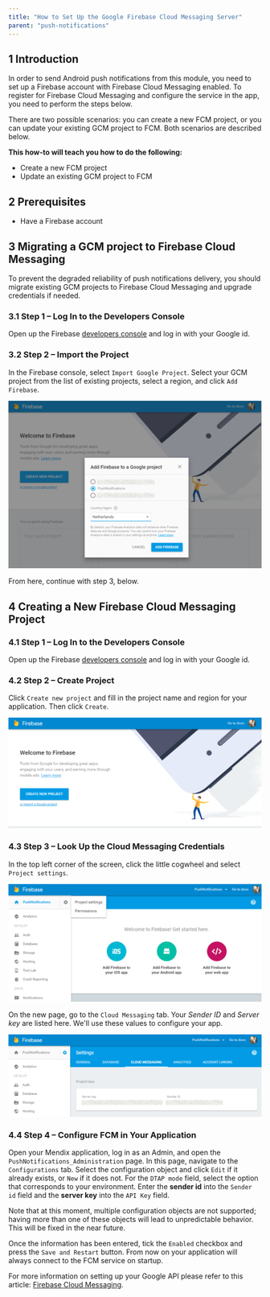 ```yaml
---
title: "How to Set Up the Google Firebase Cloud Messaging Server"
parent: "push-notifications"
---
```


## 1 Introduction

In order to send Android push notifications from this module, you need to set up a Firebase account with Firebase Cloud Messaging enabled. To register for Firebase Cloud Messaging and configure the service in the app, you need to perform the steps below.

There are two possible scenarios: you can create a new FCM project, or you can update your existing GCM project to FCM. Both scenarios are described below.

**This how-to will teach you how to do the following:**

* Create a new FCM project
* Update an existing GCM project to FCM

## 2 Prerequisites

* Have a Firebase account

## 3 Migrating a GCM project to Firebase Cloud Messaging

To prevent the degraded reliability of push notifications delivery, you should migrate existing GCM projects to Firebase Cloud Messaging and upgrade credentials if needed.

### 3.1 Step 1 – Log In to the Developers Console

Open up the Firebase [developers console](https://console.firebase.google.com/) and log in with your Google id.

### 3.2 Step 2 – Import the Project

In the Firebase console, select `Import Google Project`. Select your GCM project from the list of existing projects, select a region, and click `Add Firebase`.

![](attachments/Setting+up+Google+Firebase+Cloud+Messaging+Server/Add_Firebase_to_a_Google_Project.png)

From here, continue with step 3, below.

## 4 Creating a New Firebase Cloud Messaging Project

### 4.1 Step 1 – Log In to the Developers Console

Open up the Firebase [developers console](https://console.firebase.google.com/) and log in with your Google id.

### 4.2 Step 2 – Create Project

Click `Create new project` and fill in the project name and region for your application. Then click `Create`.

![](attachments/Setting+up+Google+Firebase+Cloud+Messaging+Server/Create_Firebase_Project.png)

### 4.3 Step 3 – Look Up the Cloud Messaging Credentials

In the top left corner of the screen, click the little cogwheel and select `Project settings`.

![](attachments/Setting+up+Google+Firebase+Cloud+Messaging+Server/Open_Project_Settings.png)

On the new page, go to the `Cloud Messaging` tab. Your _Sender ID_ and _Server key_ are listed here. We'll use these values to configure your app.

![](attachments/Setting+up+Google+Firebase+Cloud+Messaging+Server/Open_Cloud_Messaging_Settings.png)

### 4.4 Step 4 – Configure FCM in Your Application

Open your Mendix application, log in as an Admin, and open the `PushNotifications_Administration` page. In this page, navigate to the `Configurations` tab. Select the configuration object and click `Edit` if it already exists, or `New` if it does not. For the `DTAP mode` field, select the option that corresponds to your environment. Enter the **sender id** into the `Sender id` field and the **server key** into the `API Key` field.

Note that at this moment, multiple configuration objects are not supported; having more than one of these objects will lead to unpredictable behavior. This will be fixed in the near future.

Once the information has been entered, tick the `Enabled` checkbox and press the `Save and Restart` button. From now on your application will always connect to the FCM service on startup.

For more information on setting up your Google API please refer to this article: [Firebase Cloud Messaging](https://firebase.google.com/docs/cloud-messaging/).
